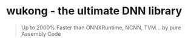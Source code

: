 # wukong - the ultimate DNN library

> Up to 2000% Faster than ONNXRuntime, NCNN, TVM... by pure Assembly Code




